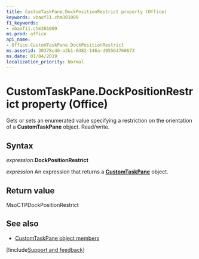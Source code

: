 ```yaml
---
title: CustomTaskPane.DockPositionRestrict property (Office)
keywords: vbaof11.chm301009
f1_keywords:
- vbaof11.chm301009
ms.prod: office
api_name:
- Office.CustomTaskPane.DockPositionRestrict
ms.assetid: 30378c40-a3b1-0482-146a-d95564760673
ms.date: 01/04/2019
localization_priority: Normal
---
```



# CustomTaskPane.DockPositionRestrict property (Office)

Gets or sets an enumerated value specifying a restriction on the orientation of a **CustomTaskPane** object. Read/write.


## Syntax

_expression_.**DockPositionRestrict**

_expression_ An expression that returns a **[CustomTaskPane](Office.CustomTaskPane.md)** object.


## Return value

MsoCTPDockPositionRestrict


## See also

- [CustomTaskPane object members](overview/library-reference/customtaskpane-members-office.md)

[!include[Support and feedback](~/includes/feedback-boilerplate.md)]
